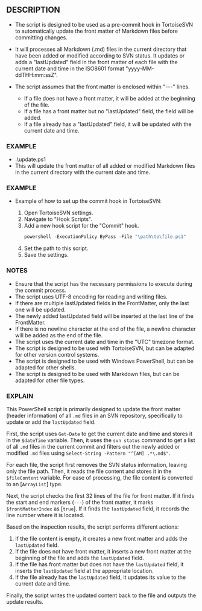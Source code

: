 ## DESCRIPTION

- The script is designed to be used as a pre-commit hook in TortoiseSVN to automatically update the front matter of Markdown files before committing changes.

- It will processes all Markdown (.md) files in the current directory that have been added or modified according to SVN status. It updates or adds a "lastUpdated" field in the front matter of each file with the current date and time in the ISO8601 format "yyyy-MM-ddTHH:mm:ssZ".

- The script assumes that the front matter is enclosed within "---" lines.
  - If a file does not have a front matter, it will be added at the beginning of the file.
  - If a file has a front matter but no "lastUpdated" field, the field will be added.
  - If a file already has a "lastUpdated" field, it will be updated with the current date and time.

### EXAMPLE

- .\update.ps1
- This will update the front matter of all added or modified Markdown files in the current directory with the current date and time.

### EXAMPLE

- Example of how to set up the commit hook in TortoiseSVN:

  1. Open TortoiseSVN settings.
  2. Navigate to "Hook Scripts".
  3. Add a new hook script for the "Commit" hook.
     ```powershell
     powershell -ExecutionPolicy ByPass -File "\path\to\file.ps1"
     ```
  4. Set the path to this script.
  5. Save the settings.

### NOTES

- Ensure that the script has the necessary permissions to execute during the commit process.
- The script uses UTF-8 encoding for reading and writing files.
- If there are multiple lastUpdated fields in the FrontMatter, only the last one will be updated.
- The newly added lastUpdated field will be inserted at the last line of the FrontMatter.
- If there is no newline character at the end of the file, a newline character will be added as the end of the file.
- The script uses the current date and time in the "UTC" timezone format.
- The script is designed to be used with TortoiseSVN, but can be adapted for other version control systems.
- The script is designed to be used with Windows PowerShell, but can be adapted for other shells.
- The script is designed to be used with Markdown files, but can be adapted for other file types.

### EXPLAIN

This PowerShell script is primarily designed to update the front matter (header information) of all `.md` files in an SVN repository, specifically to update or add the `lastUpdated` field.

First, the script uses `Get-Date` to get the current date and time and stores it in the `$dateTime` variable. Then, it uses the `svn status` command to get a list of all `.md` files in the current commit and filters out the newly added or modified `.md` files using `Select-String -Pattern "^[AM] .*\.md$"`.

For each file, the script first removes the SVN status information, leaving only the file path. Then, it reads the file content and stores it in the `$fileContent` variable. For ease of processing, the file content is converted to an [`ArrayList`] type.

Next, the script checks the first 32 lines of the file for front matter. If it finds the start and end markers (`---`) of the front matter, it marks `$frontMatterIndex` as [`true`]. If it finds the `lastUpdated` field, it records the line number where it is located.

Based on the inspection results, the script performs different actions:

1. If the file content is empty, it creates a new front matter and adds the `lastUpdated` field.
2. If the file does not have front matter, it inserts a new front matter at the beginning of the file and adds the `lastUpdated` field.
3. If the file has front matter but does not have the `lastUpdated` field, it inserts the `lastUpdated` field at the appropriate location.
4. If the file already has the `lastUpdated` field, it updates its value to the current date and time.

Finally, the script writes the updated content back to the file and outputs the update results.
